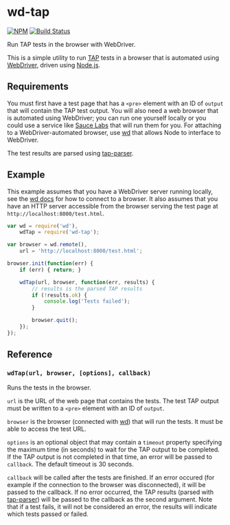 # wd-tap

[![NPM](https://img.shields.io/npm/v/npm.svg)](https://www.npmjs.com/package/wd-tap)
[![Build Status](https://img.shields.io/travis/conradz/wd-tap/master.svg)](https://travis-ci.org/conradz/wd-tap)

Run TAP tests in the browser with WebDriver.

This is a simple utility to run [TAP](http://testanything.org/) tests in a
browser that is automated using
[WebDriver](http://docs.seleniumhq.org/projects/webdriver/), driven using
[Node.js](http://nodejs.org/).

## Requirements

You must first have a test page that has a `<pre>` element with an ID of
`output` that will contain the TAP test output. You will also need a web
browser that is automated using WebDriver; you can run one yourself locally or
you could use a service like [Sauce Labs](http://saucelabs.com/) that will run
them for you. For attaching to a WebDriver-automated browser, use
[wd](https://github.com/admc/wd) that allows Node to interface to WebDriver.

The test results are parsed using
[tap-parser](https://github.com/substack/tap-parser).

## Example

This example assumes that you have a WebDriver server running locally, see the
[wd docs](https://github.com/admc/wd) for how to connect to a browser. It also
assumes that you have an HTTP server accessible from the browser serving the
test page at `http://localhost:8000/test.html`.

```js
var wd = require('wd'),
    wdTap = require('wd-tap');

var browser = wd.remote(),
    url = 'http://localhost:8000/test.html';

browser.init(function(err) {
    if (err) { return; }

    wdTap(url, browser, function(err, results) {
        // results is the parsed TAP results
        if (!results.ok) {
            console.log('Tests failed');
        }

        browser.quit();
    });
});
```

## Reference

### `wdTap(url, browser, [options], callback)`

Runs the tests in the browser.

`url` is the URL of the web page that contains the tests. The test TAP output
must be written to a `<pre>` element with an ID of `output`.

`browser` is the browser (connected with [wd](https://github.com/admc/wd)) that
will run the tests. It must be able to access the test URL.

`options` is an optional object that may contain a `timeout` property
specifying the maximum time (in seconds) to wait for the TAP output to be
completed. If the TAP output is not completed in that time, an error will be
passed to `callback`. The default timeout is 30 seconds.

`callback` will be called after the tests are finished. If an error occured
(for example if the connection to the browser was disconnected), it will be
passed to the callback. If no error occurred, the TAP results (parsed with
[tap-parser](https://github.com/substack/tap-parser)) will be passed to the
callback as the second argument. Note that if a test fails, it will not be
considered an error, the results will indicate which tests passed or failed.
